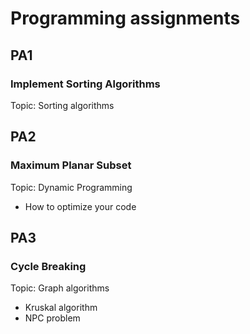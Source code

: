 # Programming assignments  
## PA1  
### Implement Sorting Algorithms  
Topic: Sorting algorithms  

## PA2  
### Maximum Planar Subset  
Topic: Dynamic Programming  
* How to optimize your code

## PA3  
### Cycle Breaking
Topic: Graph algorithms  
* Kruskal algorithm
* NPC problem
